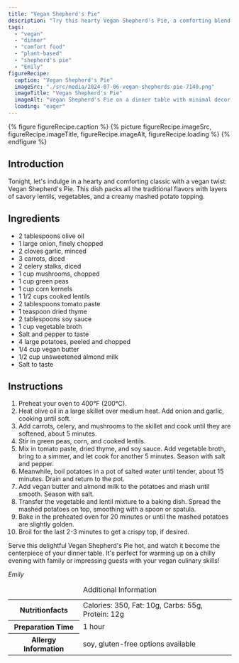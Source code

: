 ```yaml
---
title: "Vegan Shepherd's Pie"
description: "Try this hearty Vegan Shepherd's Pie, a comforting blend of lentils, veggies, and creamy mashed potatoes, all plant-based."
tags:
  - "vegan"
  - "dinner"
  - "comfort food"
  - "plant-based"
  - "shepherd's pie"
  - "Emily"
figureRecipe: 
  caption: "Vegan Shepherd's Pie"
  imageSrc: "./src/media/2024-07-06-vegan-shepherds-pie-7140.png"
  imageTitle: "Vegan Shepherd's Pie"
  imageAlt: "Vegan Shepherd's Pie on a dinner table with minimal decor, warm lighting, and simple tableware, highlighting a golden, crunchy topping."
  loading: "eager"
---
```


{% figure figureRecipe.caption %}
{% picture figureRecipe.imageSrc, figureRecipe.imageTitle, figureRecipe.imageAlt, figureRecipe.loading %}
{% endfigure %}

## Introduction

Tonight, let's indulge in a hearty and comforting classic with a vegan twist: Vegan Shepherd's Pie. This dish packs all the traditional flavors with layers of savory lentils, vegetables, and a creamy mashed potato topping.

## Ingredients

- 2 tablespoons olive oil
- 1 large onion, finely chopped
- 2 cloves garlic, minced
- 3 carrots, diced
- 2 celery stalks, diced
- 1 cup mushrooms, chopped
- 1 cup green peas
- 1 cup corn kernels
- 1 1/2 cups cooked lentils
- 2 tablespoons tomato paste
- 1 teaspoon dried thyme
- 2 tablespoons soy sauce
- 1 cup vegetable broth
- Salt and pepper to taste
- 4 large potatoes, peeled and chopped
- 1/4 cup vegan butter
- 1/2 cup unsweetened almond milk
- Salt to taste

## Instructions

1. Preheat your oven to 400°F (200°C).
2. Heat olive oil in a large skillet over medium heat. Add onion and garlic, cooking until soft.
3. Add carrots, celery, and mushrooms to the skillet and cook until they are softened, about 5 minutes.
4. Stir in green peas, corn, and cooked lentils.
5. Mix in tomato paste, dried thyme, and soy sauce. Add vegetable broth, bring to a simmer, and let cook for another 5 minutes. Season with salt and pepper.
6. Meanwhile, boil potatoes in a pot of salted water until tender, about 15 minutes. Drain and return to the pot.
7. Add vegan butter and almond milk to the potatoes and mash until smooth. Season with salt.
8. Transfer the vegetable and lentil mixture to a baking dish. Spread the mashed potatoes on top, smoothing with a spoon or spatula.
9. Bake in the preheated oven for 20 minutes or until the mashed potatoes are slightly golden.
10. Broil for the last 2-3 minutes to get a crispy top, if desired.

Serve this delightful Vegan Shepherd's Pie hot, and watch it become the centerpiece of your dinner table. It's perfect for warming up on a chilly evening with family or impressing guests with your vegan culinary skills!

*Emily*

<table><caption class='sr-only'>Additional Information</caption><tr><th>Nutritionfacts</th><td>Calories: 350, Fat: 10g, Carbs: 55g, Protein: 12g&nbsp;</td></tr><tr><th>Preparation Time</th><td>1 hour&nbsp;</td></tr><tr><th>Allergy Information</th><td>soy, gluten-free options available&nbsp;</td></tr></table>


